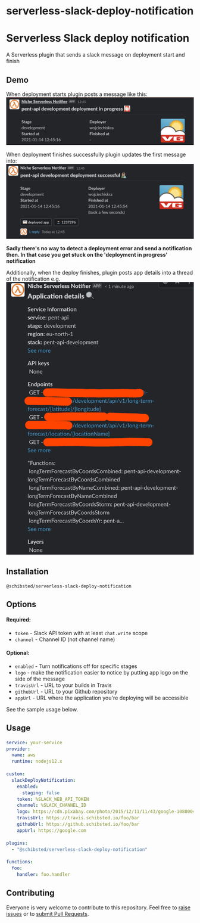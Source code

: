 # serverless-slack-deploy-notification

# Serverless Slack deploy notification
A Serverless plugin that sends a slack message on deployment start and finish

## Demo
When deployment starts plugin posts a message like this:
![Deployment in progress](./assets/deployInProgress.png)

When deployment finishes successfully plugin updates the first message into:
![Deployment finished successfully](./assets/deployFinished.png)

**Sadly there's no way to detect a deployment error and send a notification then. 
In that case you get stuck on the 'deployment in progress' notification**

Additionally, when the deploy finishes, plugin posts app details into a thread of the notification e.g.
![Deployed app details](./assets/deployedAppDetails.png)

## Installation
`@schibsted/serverless-slack-deploy-notification`

## Options
#### Required:
- `token` - Slack API token with at least `chat.write` scope
- `channel` - Channel ID (not channel name)

#### Optional:
- `enabled` - Turn notifications off for specific stages
- `logo` - make the notification easier to notice by putting app logo on the side of the message
- `travisUrl` - URL to your builds in Travis
- `githubUrl` - URL to your Github repository
- `appUrl` - URL where the application you're deploying will be accessible

See the sample usage below.

## Usage

```yaml
service: your-service
provider:
  name: aws
  runtime: nodejs12.x

custom:
  slackDeployNotification:
    enabled:
      staging: false
    token: %SLACK_WEB_API_TOKEN
    channel: %SLACK_CHANNEL_ID
    logo: https://cdn.pixabay.com/photo/2015/12/11/11/43/google-1088004_1280.png
    travisUrl: https://travis.schibsted.io/foo/bar
    githubUrl: https://github.schibsted.io/foo/bar
    appUrl: https://google.com

plugins:
  - "@schibsted/serverless-slack-deploy-notification"

functions:
  foo:
    handler: foo.handler
```

## Contributing

Everyone is very welcome to contribute to this repository. Feel free to [raise issues](https://github.com/schibsted/serverless-slack-deploy-notification/issues) or to [submit Pull Requests](https://github.com/schibsted/serverless-slack-deploy-notification/pulls).
